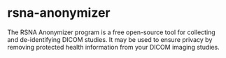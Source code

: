# rsna-anonymizer

The RSNA Anonymizer program is a free open-source tool for collecting and de-identifying DICOM studies. It may be used to ensure privacy by removing protected health information from your DICOM imaging studies.

